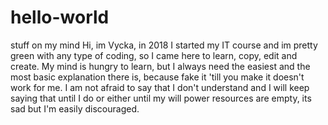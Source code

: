 # hello-world
stuff on my mind
Hi, im Vycka, in 2018 I started my IT course and im pretty green with any type of coding, 
so I came here to learn, copy, edit and create. My mind is hungry to learn, 
but I always need the easiest and the most basic explanation there is, 
because fake it 'till you make it doesn't work for me.
I am not afraid to say that I don't understand and I will keep saying that until I do 
or either until my will power resources are empty, its sad but I'm easily discouraged. 
